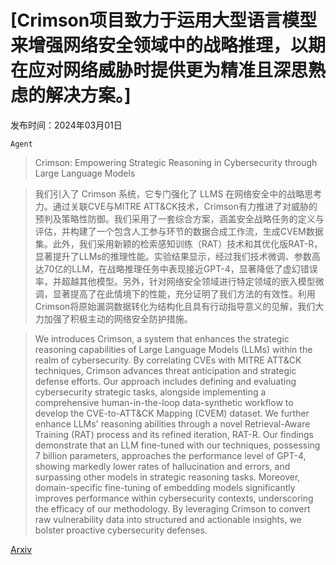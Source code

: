 # [Crimson项目致力于运用大型语言模型来增强网络安全领域中的战略推理，以期在应对网络威胁时提供更为精准且深思熟虑的解决方案。]

发布时间：2024年03月01日

`Agent`

> Crimson: Empowering Strategic Reasoning in Cybersecurity through Large Language Models

> 我们引入了 Crimson 系统，它专门强化了 LLMS 在网络安全中的战略思考力。通过关联CVE与MITRE ATT&CK技术，Crimson有力推进了对威胁的预判及策略性防御。我们采用了一套综合方案，涵盖安全战略任务的定义与评估，并构建了一个包含人工参与环节的数据合成工作流，生成CVEM数据集。此外，我们采用新颖的检索感知训练（RAT）技术和其优化版RAT-R，显著提升了LLMs的推理性能。实验结果显示，经过我们技术微调、参数高达70亿的LLM，在战略推理任务中表现接近GPT-4，显著降低了虚幻错误率，并超越其他模型。另外，针对网络安全领域进行特定领域的嵌入模型微调，显著提高了在此情境下的性能，充分证明了我们方法的有效性。利用Crimson将原始漏洞数据转化为结构化且具有行动指导意义的见解，我们大力加强了积极主动的网络安全防护措施。

> We introduces Crimson, a system that enhances the strategic reasoning capabilities of Large Language Models (LLMs) within the realm of cybersecurity. By correlating CVEs with MITRE ATT&CK techniques, Crimson advances threat anticipation and strategic defense efforts. Our approach includes defining and evaluating cybersecurity strategic tasks, alongside implementing a comprehensive human-in-the-loop data-synthetic workflow to develop the CVE-to-ATT&CK Mapping (CVEM) dataset. We further enhance LLMs' reasoning abilities through a novel Retrieval-Aware Training (RAT) process and its refined iteration, RAT-R.
  Our findings demonstrate that an LLM fine-tuned with our techniques, possessing 7 billion parameters, approaches the performance level of GPT-4, showing markedly lower rates of hallucination and errors, and surpassing other models in strategic reasoning tasks. Moreover, domain-specific fine-tuning of embedding models significantly improves performance within cybersecurity contexts, underscoring the efficacy of our methodology. By leveraging Crimson to convert raw vulnerability data into structured and actionable insights, we bolster proactive cybersecurity defenses.

[Arxiv](https://arxiv.org/abs/2403.00878)